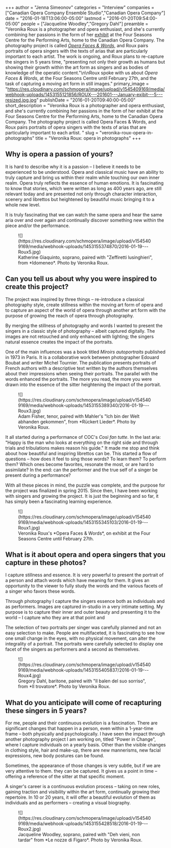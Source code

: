 +++
author = "Jenna Simeonov"
categories = "Interview"
companies = ["Canadian Opera Company Ensemble Studio","Canadian Opera Company"]
date = "2016-01-18T13:06:00-05:00"
lastmod = "2016-01-20T09:54:00-05:00"
people = ["Jacqueline Woodley","Gregory Dahl"]
preamble = "Veronika Roux is a photographer and opera enthusiast, and she's currently combining her passions in the form of her [exhibit](http://www.operafacesandwords.com/index) at the Four Seasons Centre for the Performing Arts, home to the Canadian Opera Company. The photography project is called [*Opera Faces & Words*](http://www.operafacesandwords.com/index), and Roux pairs portraits of opera singers with the texts of arias that are particularly important to each artist. The work is ongoing, and Roux plans to re-capture the singers in 5 years time, \"presenting not only their growth as humans but showing their growth within the art form as singers and as bodies of knowledge of the operatic content.\"\n\nRoux spoke with us about *Opera Faces & Words*, at the Four Seasons Centre until February 27th, and the task of capturing a moving art form in still images."
primary_image = "https://res.cloudinary.com/schmopera/image/upload/v1545409169/media/webhook-uploads/1453155121856/ROUX---201601---January-exibit---5---resized.jpg.jpg"
publishDate = "2016-01-20T09:40:00-05:00"
short_description = "Veronika Roux is a photographer and opera enthusiast, and she&#039;s currently combining her passions in the form of her exhibit at the Four Seasons Centre for the Performing Arts, home to the Canadian Opera Company. The photography project is called Opera Faces &amp; Words, and Roux pairs portraits of opera singers with the texts of arias that are particularly important to each artist. "
slug = "veronika-roux-opera-in-photographs"
title = "Veronika Roux: opera in photographs"
+++

## Why is opera a passion of yours?

It is hard to describe why it is a passion – I believe it needs to be experienced to be understood. Opera and classical music have an ability to truly capture and bring us within their realm while touching our own inner realm. Opera truly reflects the essence of human emotions. It is fascinating to know that stories, which were written as long as 400 years ago, are still relevant today and are presented not only through character interaction, scenery and librettos but heightened by beautiful music bringing it to a whole new level. 

It is truly fascinating that we can watch the same opera and hear the same aria over and over again and continually discover something new within the piece and/or the performance.

<figure data-type="image">![](https://res.cloudinary.com/schmopera/image/upload/v1545409169/media/webhook-uploads/1453155374870/2016-01-19---Roux5.jpg)
<figcaption>Katherine Giaquinto, soprano, paired with "Zeffiretti lusinghieri", from *Idomeneo*. Photo by Veronika Roux.</figcaption>
</figure>

## Can you tell us about why you were inspired to create this project?

The project was inspired by three things – re-introduce a classical photography style, create stillness within the moving art form of opera and to capture an aspect of the world of opera through another art form with the purpose of growing the reach of opera through photography.

By merging the stillness of photography and words I wanted to present the singers in a classic style of photography – albeit captured digitally. The images are not retouched and only enhanced with lighting; the singers natural essence creates the impact of the portraits. 

One of the main influences was a book titled *Miroirs autoportraits* published in 1973 in Paris. It is a collaborative work between photographer Edouard Boubat and writer Michel Tournier. The publication presents portraits of French authors with a descriptive text written by the authors themselves about their impressions when seeing their portraits. The parallel with the words enhanced the portraits. The more you read, the more you were drawn into the essence of the sitter heightening the impact of the portrait. 

<figure data-type="image">![](https://res.cloudinary.com/schmopera/image/upload/v1545409169/media/webhook-uploads/1453155389340/2016-01-19---Roux3.jpg)
<figcaption>Adam Fisher, tenor, paired with Mahler's "Ich bin der Welt abhanden gekommen", from *Rückert Lieder*. Photo by Veronika Roux.</figcaption>
</figure>

It all started during a performance of COC's *Così fan tutte*. In the last aria: "Happy is the man who looks at everything on the right side and through trials and tribulations makes reason his guide." It made me stop and think about how beautiful and inspiring librettos can be. This started a flow of questions – how does it feel to sing those words? To learn them? To perform them?  Which ones become favorites, resonate the most, or are hard to assimilate? In the end: can the performer and the true self of a singer be present during a performance?

With all these pieces in mind, the puzzle was complete, and the purpose for the project was finalized in spring 2015. Since then, I have been working with singers and growing the project. It is just the beginning and so far, it has simply been a fascinating learning experience.

<figure data-type="image">![](https://res.cloudinary.com/schmopera/image/upload/v1545409169/media/webhook-uploads/1453155345103/2016-01-19---Roux1.jpg)
<figcaption>Veronika Roux's *Opera Faces & Words*, on exhibit at the Four Seasons Centre until February 27th.</figcaption>
</figure>

##  What is it about opera and opera singers that you capture in these photos?

I capture stillness and essence. It is very powerful to present the portrait of a person and attach words which have meaning for them. It gives an opportunity to the viewer to fully study the words and the various facets of a singer who favors these words.

Through photography I capture the singers essence both as individuals and as performers. Images are captured in-studio in a very intimate setting. My purpose is to capture their inner and outer beauty and presenting it to the world – I capture who they are at that point and 

The selection of two portraits per singer was carefully planned and not an easy selection to make. People are multifaceted, it is fascinating to see how one small change in the eyes, with no physical movement, can alter the integrality of a portrait. The portraits were carefully selected to display one facet of the singers as performers and a second as themselves.

<figure data-type="image">![](https://res.cloudinary.com/schmopera/image/upload/v1545409169/media/webhook-uploads/1453155405837/2016-01-19---Roux4.jpg)
<figcaption>Gregory Dahl, baritone, paired with "Il balen del suo sorriso", from *Il trovatore*. Photo by Veronika Roux.</figcaption>
</figure>

## What do you anticipate will come of recapturing these singers in 5 years?

For me, people and their continuous evolution is a fascination. There are significant changes that happen in a person, even within a 1-year-time frame  – both physically and psychologically. I have seen the impact through another photography project I am working on, titled "Power in Change", where I capture individuals on a yearly basis. Other than the visible changes in clothing style, hair and make-up, there are new mannerisms, new facial expressions, new body postures can be found.  

Sometimes, the appearance of those changes is very subtle, but if we are very attentive to them. they can be captured. It gives us a point in time – offering a reference of the sitter at that specific moment.

A singer's career is a continuous evolution process – taking on new roles, gaining traction and visibility within the art form, continually growing their repertoire. In 10 or 20 years, it will offer a beautiful evolution of them as individuals and as performers – creating a visual biography.

<figure data-type="image">![](https://res.cloudinary.com/schmopera/image/upload/v1545409169/media/webhook-uploads/1453155428518/2016-01-19---Roux2.jpg)
<figcaption>Jacqueline Woodley, soprano, paired with "Deh vieni, non tardar" from *Le nozze di Figaro*. Photo by Veronika Roux.</figcaption>
</figure>

